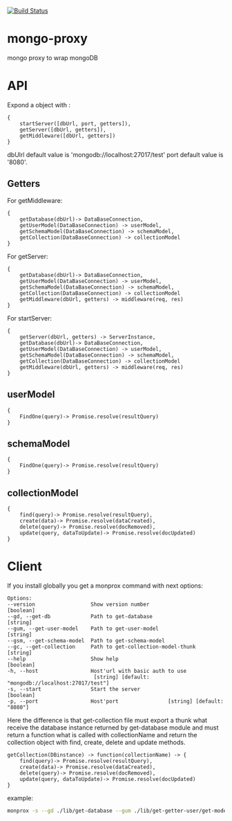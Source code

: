[![Build Status](https://travis-ci.org/Cereceres/mongo-proxy.svg?branch=master)](https://travis-ci.org/Cereceres/mongo-proxy)


# mongo-proxy
mongo proxy to wrap mongoDB


# API 
Expond a object with :

    {
        startServer([dbUrl, port, getters]),
        getServer([dbUrl, getters]),
        getMiddleware([dbUrl, getters])
    }


dbUlrl default value is 'mongodb://localhost:27017/test'
port default value is '8080'.


## Getters

For getMiddleware:

    {
        getDatabase(dbUrl)-> DataBaseConnection,
        getUserModel(DataBaseConnection) -> userModel,
        getSchemaModel(DataBaseConnection) -> schemaModel,
        getCollection(DataBaseConnection) -> collectionModel
    }


For getServer:


    {
        getDatabase(dbUrl)-> DataBaseConnection,
        getUserModel(DataBaseConnection) -> userModel,
        getSchemaModel(DataBaseConnection) -> schemaModel,
        getCollection(DataBaseConnection) -> collectionModel
        getMiddleware(dbUrl, getters) -> middleware(req, res)
    }
For startServer:


    {
        getServer(dbUrl, getters) -> ServerInstance,
        getDatabase(dbUrl)-> DataBaseConnection,
        getUserModel(DataBaseConnection) -> userModel,
        getSchemaModel(DataBaseConnection) -> schemaModel,
        getCollection(DataBaseConnection) -> collectionModel
        getMiddleware(dbUrl, getters) -> middleware(req, res)
    }

## userModel

    {
        FindOne(query)-> Promise.resolve(resultQuery)
    }

## schemaModel

    {
        FindOne(query)-> Promise.resolve(resultQuery)
    }

## collectionModel

    {
        find(query)-> Promise.resolve(resultQuery),
        create(data)-> Promise.resolve(dataCreated),
        delete(query)-> Promise.resolve(docRemoved),
        update(query, dataToUpdate)-> Promise.resolve(docUpdated)
    }



# Client

If you install globally you get a monprox command with next options:

    Options:
    --version                  Show version number                       [boolean]
    --gd, --get-db             Path to get-database                       [string]
    --gum, --get-user-model    Path to get-user-model                     [string]
    --gsm, --get-schema-model  Path to get-schema-model
    --gc, --get-collection     Path to get-collection-model-thunk         [string]
    --help                     Show help                                 [boolean]
    -h, --host                 Host'url with basic auth to use
                                [string] [default: "mongodb://localhost:27017/test"]
    -s, --start                Start the server                          [boolean]
    -p, --port                 Host'port                [string] [default: "8080"]


Here the difference is that get-collection file must export a thunk what receive the 
database instance returned by get-database module and must return a function what is called with collectionName and return the collection object with find, create, delete and update methods.


    getCollection(DBinstance) -> function(collectionName) -> {
        find(query)-> Promise.resolve(resultQuery),
        create(data)-> Promise.resolve(dataCreated),
        delete(query)-> Promise.resolve(docRemoved),
        update(query, dataToUpdate)-> Promise.resolve(docUpdated)
    }

example:

```bash
monprox -s --gd ./lib/get-database --gum ./lib/get-getter-user/get-model-user --gsm ./lib/get-getter-schema/get-model-schema --gc ./lib/get-getter-collection

```